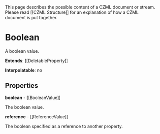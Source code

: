 This page describes the possible content of a CZML document or stream. Please read [[CZML Structure]] for an explanation of how a CZML document is put together.

# Boolean

A boolean value.

**Extends**: [[DeletableProperty]]

**Interpolatable**: no

## Properties

**boolean** - [[BooleanValue]]

The boolean value.


**reference** - [[ReferenceValue]]

The boolean specified as a reference to another property.


